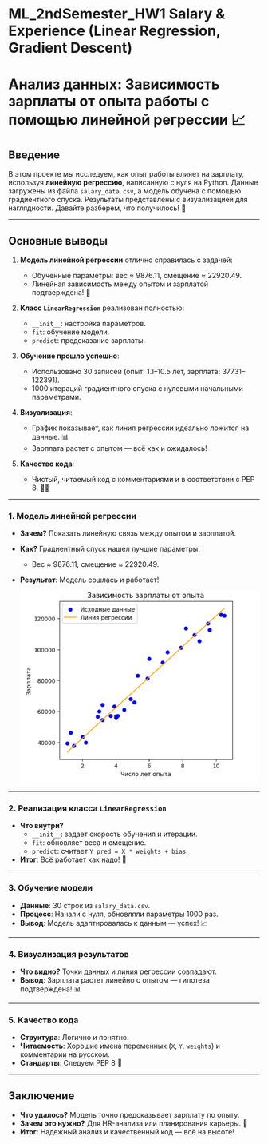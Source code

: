 # ML_2ndSemester_HW1  Salary & Experience (Linear Regression, Gradient Descent)

# Анализ данных: Зависимость зарплаты от опыта работы с помощью линейной регрессии 📈

## Введение
В этом проекте мы исследуем, как опыт работы влияет на зарплату, используя **линейную регрессию**, написанную с нуля на Python. Данные загружены из файла `salary_data.csv`, а модель обучена с помощью градиентного спуска. Результаты представлены с визуализацией для наглядности. Давайте разберем, что получилось! 🚀

---

## Основные выводы
1. **Модель линейной регрессии** отлично справилась с задачей:  
   - Обученные параметры: вес ≈ 9876.11, смещение ≈ 22920.49.  
   - Линейная зависимость между опытом и зарплатой подтверждена! 🎉

2. **Класс `LinearRegression`** реализован полностью:  
   - `__init__`: настройка параметров.  
   - `fit`: обучение модели.  
   - `predict`: предсказание зарплаты.  

3. **Обучение прошло успешно**:  
   - Использовано 30 записей (опыт: 1.1–10.5 лет, зарплата: 37731–122391).  
   - 1000 итераций градиентного спуска с нулевыми начальными параметрами.  

4. **Визуализация**:  
   - График показывает, как линия регрессии идеально ложится на данные. 📊  
   - Зарплата растет с опытом — всё как и ожидалось!  

5. **Качество кода**:  
   - Чистый, читаемый код с комментариями и в соответствии с PEP 8. 🧑‍💻  

---

### 1. Модель линейной регрессии
- **Зачем?** Показать линейную связь между опытом и зарплатой.  
- **Как?** Градиентный спуск нашел лучшие параметры:  
  - Вес ≈ 9876.11, смещение ≈ 22920.49.  
- **Результат**: Модель сошлась и работает!

  ![Описание изображения](img1.jpg)

---

### 2. Реализация класса `LinearRegression`
- **Что внутри?**  
  - `__init__`: задает скорость обучения и итерации.  
  - `fit`: обновляет веса и смещение.  
  - `predict`: считает `Y_pred = X * weights + bias`.  
- **Итог**: Всё работает как надо! 💯  

---

### 3. Обучение модели
- **Данные**: 30 строк из `salary_data.csv`.  
- **Процесс**: Начали с нуля, обновляли параметры 1000 раз.  
- **Вывод**: Модель адаптировалась к данным — успех! 📈  

---

### 4. Визуализация результатов
- **Что видно?** Точки данных и линия регрессии совпадают.  
- **Вывод**: Зарплата растет линейно с опытом — гипотеза подтверждена! 📊  

---

### 5. Качество кода
- **Структура**: Логично и понятно.  
- **Читаемость**: Хорошие имена переменных (`X`, `Y`, `weights`) и комментарии на русском.  
- **Стандарты**: Следуем PEP 8 🍬  

---

## Заключение
- **Что удалось?** Модель точно предсказывает зарплату по опыту.  
- **Зачем это нужно?** Для HR-анализа или планирования карьеры. 🚀  
- **Итог**: Надежный анализ и качественный код — всё на высоте!  



